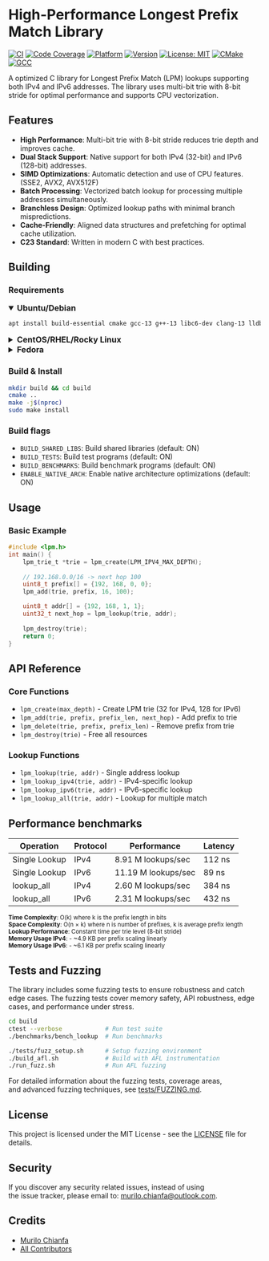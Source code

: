 # High-Performance Longest Prefix Match Library

[![CI](https://github.com/MuriloChianfa/liblpm/actions/workflows/ci.yml/badge.svg)](https://github.com/MuriloChianfa/liblpm/actions/workflows/ci.yml)
[![Code Coverage](https://codecov.io/gh/MuriloChianfa/liblpm/branch/main/graph/badge.svg)](https://codecov.io/gh/MuriloChianfa/liblpm)
[![Platform](https://img.shields.io/badge/platform-Linux%20%7C%20macOS-blue.svg)](https://github.com/MuriloChianfa/liblpm)
[![Version](https://img.shields.io/badge/version-1.1.0-blue.svg)](https://github.com/MuriloChianfa/liblpm/releases)
[![License: MIT](https://img.shields.io/badge/License-MIT-yellow.svg)](https://opensource.org/licenses/MIT)
[![CMake](https://img.shields.io/badge/CMake-3.16+-green.svg)](https://cmake.org/)
[![GCC](https://img.shields.io/badge/GCC-11+-green.svg)](https://gcc.gnu.org/)

A optimized C library for Longest Prefix Match (LPM) lookups supporting both IPv4 and IPv6 addresses. The library uses multi-bit trie with 8-bit stride for optimal performance and supports CPU vectorization.

## Features

- **High Performance**: Multi-bit trie with 8-bit stride reduces trie depth and improves cache.
- **Dual Stack Support**: Native support for both IPv4 (32-bit) and IPv6 (128-bit) addresses.
- **SIMD Optimizations**: Automatic detection and use of CPU features. (SSE2, AVX2, AVX512F)
- **Batch Processing**: Vectorized batch lookup for processing multiple addresses simultaneously.
- **Branchless Design**: Optimized lookup paths with minimal branch mispredictions.
- **Cache-Friendly**: Aligned data structures and prefetching for optimal cache utilization.
- **C23 Standard**: Written in modern C with best practices.

## Building

### Requirements

<details open>
  <summary style="font-size: 16px;"><strong>Ubuntu/Debian</strong></summary>

  ```bash
  apt install build-essential cmake gcc-13 g++-13 libc6-dev clang-13 lldb-18 lld-13 python3 python3-pip afl++ libasan6 libubsan1 cppcheck valgrind gdb strace ltrace
  ```
</details>
<details>
  <summary style="font-size: 16px;"><strong>CentOS/RHEL/Rocky Linux</strong></summary>

  ```bash
  yum install cmake3 gcc-c++ libc-devel clang lldb lld python3 python3-pip afl++ libasan libubsan cppcheck valgrind gdb strace ltrace
  ```
</details>
<details>
  <summary style="font-size: 16px;"><strong>Fedora</strong></summary>

  ```bash
  dnf install cmake gcc-c++ glibc-devel clang lldb lld python3 python3-pip afl++ libasan libubsan cppcheck valgrind gdb strace ltrace
  ```
</details>

### Build & Install
```bash
mkdir build && cd build
cmake ..
make -j$(nproc)
sudo make install
```

### Build flags
- `BUILD_SHARED_LIBS`: Build shared libraries (default: ON)
- `BUILD_TESTS`: Build test programs (default: ON)
- `BUILD_BENCHMARKS`: Build benchmark programs (default: ON)
- `ENABLE_NATIVE_ARCH`: Enable native architecture optimizations (default: ON)

## Usage

### Basic Example
```c
#include <lpm.h>
int main() {
    lpm_trie_t *trie = lpm_create(LPM_IPV4_MAX_DEPTH);
    
    // 192.168.0.0/16 -> next hop 100
    uint8_t prefix[] = {192, 168, 0, 0};
    lpm_add(trie, prefix, 16, 100);

    uint8_t addr[] = {192, 168, 1, 1};
    uint32_t next_hop = lpm_lookup(trie, addr);
    
    lpm_destroy(trie);
    return 0;
}
```

## API Reference

### Core Functions
- `lpm_create(max_depth)` - Create LPM trie (32 for IPv4, 128 for IPv6)
- `lpm_add(trie, prefix, prefix_len, next_hop)` - Add prefix to trie
- `lpm_delete(trie, prefix, prefix_len)` - Remove prefix from trie
- `lpm_destroy(trie)` - Free all resources

### Lookup Functions
- `lpm_lookup(trie, addr)` - Single address lookup
- `lpm_lookup_ipv4(trie, addr)` - IPv4-specific lookup
- `lpm_lookup_ipv6(trie, addr)` - IPv6-specific lookup
- `lpm_lookup_all(trie, addr)` - Lookup for multiple match

## Performance benchmarks

| Operation | Protocol | Performance | Latency |
|-----------|----------|-------------|---------|
| Single Lookup | IPv4 | 8.91 M lookups/sec | 112 ns |
| Single Lookup | IPv6 | 11.19 M lookups/sec | 89 ns |
| lookup_all | IPv4 | 2.60 M lookups/sec | 384 ns |
| lookup_all | IPv6 | 2.31 M lookups/sec | 432 ns |

<small>

**Time Complexity**: O(k) where k is the prefix length in bits<br>
**Space Complexity**: O(n × k) where n is number of prefixes, k is average prefix length<br>
**Lookup Performance**: Constant time per trie level (8-bit stride)<br>
**Memory Usage IPv4**: - ~4.9 KB per prefix scaling linearly<br>
**Memory Usage IPv6**: - ~6.1 KB per prefix scaling linearly

</small>

## Tests and Fuzzing

The library includes some fuzzing tests to ensure robustness and catch edge cases. The fuzzing tests cover memory safety, API robustness, edge cases, and performance under stress.

```bash
cd build
ctest --verbose            # Run test suite
./benchmarks/bench_lookup  # Run benchmarks

./tests/fuzz_setup.sh      # Setup fuzzing environment
./build_afl.sh             # Build with AFL instrumentation
./run_fuzz.sh              # Run AFL fuzzing
```

For detailed information about the fuzzing tests, coverage areas,<br> and advanced fuzzing techniques, see [tests/FUZZING.md](tests/FUZZING.md).

## License

This project is licensed under the MIT License - see the [LICENSE](LICENSE.md)
file for details.

## Security

If you discover any security related issues, instead of using<br> the issue tracker, please email to: murilo.chianfa@outlook.com.

## Credits

- [Murilo Chianfa](https://github.com/MuriloChianfa)
- [All Contributors](../../contributors)
